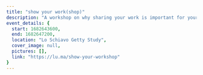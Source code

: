 ```yaml
---
title: "show your work(shop)"
description: "A workshop on why sharing your work is important for your career and personal growth, tips for starting a project and documenting your progress, and strategies for sharing your work online and building an audience. Inspired by the book Show Your Work by Austin Kleon."
event_details: {
  start: 1682643600,
  end: 1682647200,
  location: "Lo Schiavo Getty Study",
  cover_image: null,
  pictures: [],
  link: "https://lu.ma/show-your-workshop"
}
---
```

